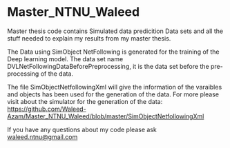 # Master_NTNU_Waleed
Master thesis code
contains Simulated data predicition
Data sets and all the stuff needed to explain my results from my master thesis.


The Data using SimObject NetFollowing is generated for the training of the Deep learning model. The data set name  DVLNetFollowingDataBeforePreprocessing, it is the data set before the pre-processing of the data.


The file SimObjectNetfollowingXml will give the information of the varaibles and objects has been used for the generation of the data. For more please visit about the simulator for the generation of the data: https://github.com/Waleed-Azam/Master_NTNU_Waleed/blob/master/SimObjectNetfollowingXml


If you have any questions about my code please ask waleed.ntnu@gmail.com
